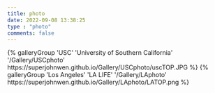 ```yaml
---
title: photo
date: 2022-09-08 13:38:25
type : "photo"
comments: false
---
```

<div class = "gallery-group-main">
{% galleryGroup 'USC' 'University of Southern California' '/Gallery/USCphoto' https://superjohnwen.github.io/Gallery/USCphoto/uscTOP.JPG %}
{% galleryGroup 'Los Angeles' 'LA LIFE' '/Gallery/LAphoto' https://superjohnwen.github.io/Gallery/LAphoto/LATOP.png %}
</div>
